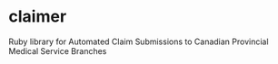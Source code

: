 claimer
=======

Ruby library for Automated Claim Submissions to Canadian Provincial Medical Service Branches
